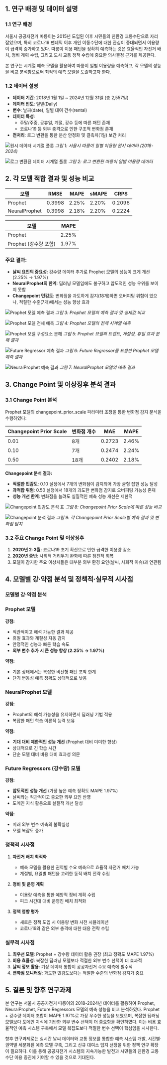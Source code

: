 ## 1. 연구 배경 및 데이터 설명

### 1.1 연구 배경

서울시 공공자전거 따릉이는 2015년 도입된 이후 시민들의 친환경 교통수단으로 자리잡았으며, 특히 코로나19 팬데믹 이후 개인 이동수단에 대한 관심이 증대되면서 이용량이 급격히 증가하고 있다. 따릉이 이용 패턴을 정확히 예측하는 것은 효율적인 자전거 배치, 정비 계획 수립, 그리고 도시 교통 정책 수립에 중요한 의사결정 근거를 제공한다.

본 연구는 시계열 예측 모델을 활용하여 따릉이 일별 이용량을 예측하고, 각 모델의 성능을 비교 분석함으로써 최적의 예측 모델을 도출하고자 한다.

### 1.2 데이터 설명

- **데이터 기간**: 2018년 1월 1일 ~ 2024년 12월 31일 (총 2,557일)
- **데이터 빈도**: 일별(Daily)
- **변수**: 날짜(date), 일별 대여 건수(rental)
- **데이터 특성**:
  - 주말/주중, 공휴일, 계절, 강수 등에 따른 패턴 존재
  - 코로나19 등 외부 충격으로 인한 구조적 변화점 존재
- **전처리**: 로그 변환을 통한 분산 안정화 및 결측치(1일) 보간 처리

![원시 데이터 시계열 플롯](.assets/image.png)
_그림 1: 서울시 따릉이 일별 이용량 원시 데이터 (2018-2024)_

![로그 변환된 데이터 시계열 플롯](.assets/image-1.png)
_그림 2: 로그 변환된 따릉이 일별 이용량 데이터_

## 2. 각 모델 적합 결과 및 성능 비교

| 모델          | RMSE   | MAPE  | sMAPE | CRPS   |
| ------------- | ------ | ----- | ----- | ------ |
| Prophet       | 0.3998 | 2.25% | 2.20% | 0.2096 |
| NeuralProphet | 0.3998 | 2.18% | 2.20% | 0.2224 |

| 모델                  | MAPE  |
| --------------------- | ----- |
| Prophet               | 2.25% |
| Prophet (강수량 포함) | 1.97% |

### 주요 결과:

- **날씨 요인의 중요성**: 강수량 데이터 추가로 Prophet 모델의 성능이 크게 개선 (2.25% → 1.97%)
- **NeuralProphet의 한계**: 딥러닝 모델임에도 불구하고 압도적인 성능 우위를 보이지 못함
- **Changepoint 민감도**: 변화점을 과도하게 감지(18개)하면 오버피팅 위험이 있으나, 적절한 수준(7개)에서는 성능 향상 효과

![Prophet 모델 예측 결과](.assets/image-2.png)
_그림 3: Prophet 모델의 예측 결과 및 실제값 비교_

![Prophet 모델 전체 예측](.assets/image-3.png)
_그림 4: Prophet 모델의 전체 시계열 예측_

![Prophet 모델 구성요소 분해](.assets/image-4.png)
_그림 5: Prophet 모델의 트렌드, 계절성, 휴일 효과 분해 결과_

![Future Regressor 예측 결과](.assets/image-5.png)
_그림 6: Future Regressor를 포함한 Prophet 모델 예측 결과_

![NeuralProphet 예측 결과](.assets/newplot.png)
_그림 7: NeuralProphet 모델의 예측 결과_

## 3. Change Point 및 이상징후 분석 결과

### 3.1 Change Point 분석

Prophet 모델의 changepoint_prior_scale 파라미터 조정을 통한 변화점 감지 분석을 수행하였다:

| Changepoint Prior Scale | 변화점 개수 | MAE    | MAPE  |
| ----------------------- | ----------- | ------ | ----- |
| 0.01                    | 8개         | 0.2723 | 2.46% |
| 0.10                    | 7개         | 0.2474 | 2.24% |
| 0.50                    | 18개        | 0.2402 | 2.18% |

**Changepoint 분석 결과:**

- **적절한 민감도**: 0.10 설정에서 7개의 변화점이 감지되어 가장 균형 잡힌 성능 달성
- **과적합 위험**: 0.50 설정에서 18개의 과도한 변화점 감지로 오버피팅 가능성 존재
- **성능 개선 한계**: 변화점을 늘려도 실질적인 예측 성능 개선은 제한적

![Changepoint 민감도 분석 표](.assets/image-6.png)
_그림 8: Changepoint Prior Scale에 따른 성능 비교_

![Changepoint 분석 결과](.assets/image-7.png)
_그림 9: 각 Changepoint Prior Scale별 예측 결과 및 변화점 탐지_

### 3.2 주요 Change Point 및 이상징후

1. **2020년 2-3월**: 코로나19 초기 확산으로 인한 급격한 이용량 감소
2. **2020년 중반**: 사회적 거리두기 완화에 따른 점진적 회복
3. 모델이 감지한 주요 이상치들은 대부분 외부 환경 요인(날씨, 사회적 이슈)과 연관됨

## 4. 모델별 강·약점 분석 및 정책적·실무적 시사점

### 모델별 강·약점 분석

### Prophet 모델

**강점:**

- 직관적이고 해석 가능한 결과 제공
- 휴일 효과와 계절성 자동 감지
- 안정적인 성능과 빠른 학습 속도
- **외부 변수 추가 시 큰 성능 향상 (2.25% → 1.97%)**

**약점:**

- 기본 상태에서는 복잡한 비선형 패턴 포착 한계
- 단기 변동성 예측 정확도 상대적으로 낮음

### NeuralProphet 모델

**강점:**

- Prophet의 해석 가능성을 유지하면서 딥러닝 기법 적용
- 복잡한 패턴 학습 이론적 능력 보유

**약점:**

- **기대 대비 제한적인 성능 개선** (Prophet 대비 미미한 향상)
- 상대적으로 긴 학습 시간
- 단순 모델 대비 비용 대비 효과성 의문

### Future Regressors (강수량) 모델

**강점:**

- **압도적인 성능 개선** (가장 높은 예측 정확도 MAPE 1.97%)
- 날씨라는 직관적이고 중요한 외부 요인 반영
- 도메인 지식 활용으로 실질적 개선 달성

**약점:**

- 미래 외부 변수 예측의 불확실성
- 모델 복잡도 증가

### 정책적 시사점

1. **자전거 배치 최적화**

   - 예측 모델을 활용한 권역별 수요 예측으로 효율적 자전거 배치 가능
   - 계절별, 요일별 패턴을 고려한 동적 배치 전략 수립

2. **정비 및 운영 계획**

   - 이용량 예측을 통한 예방적 정비 계획 수립
   - 피크 시간대 대비 운영진 배치 최적화

3. **정책 영향 평가**
   - 새로운 정책 도입 시 이용량 변화 사전 시뮬레이션
   - 코로나19와 같은 외부 충격에 대한 대응 전략 수립

### 실무적 시사점

1. **최우선 모델**: Prophet + 강수량 데이터 활용 권장 (최고 정확도 MAPE 1.97%)
2. **비용 효율성**: 복잡한 딥러닝 모델보다 적절한 외부 변수 선택이 더 효과적
3. **날씨 정보 활용**: 기상 데이터 통합이 공공자전거 수요 예측에 필수적
4. **변화점 모니터링**: 과도한 민감도보다는 적절한 수준의 변화점 감지가 중요

## 5. 결론 및 향후 연구과제

본 연구는 서울시 공공자전거 따릉이의 2018-2024년 데이터를 활용하여 Prophet, NeuralProphet, Future Regressors 모델의 예측 성능을 비교 분석하였다. Prophet + 강수량 데이터 조합이 MAPE 1.97%로 가장 우수한 성능을 보였으며, 복잡한 딥러닝 모델보다 도메인 지식에 기반한 외부 변수 선택이 더 중요함을 확인하였다. 이는 비용 효율적인 예측 시스템 구축에서 모델 복잡도보다 적절한 변수 선택이 핵심임을 시사한다.

향후 연구과제로는 실시간 날씨 데이터와 교통 정보를 통합한 예측 시스템 개발, 시간별·권역별 세분화된 예측 모델 구축, 그리고 신규 대여소 입지 선정을 위한 정책 연구 확장이 필요하다. 이를 통해 공공자전거 시스템의 지속가능한 발전과 시민들의 친환경 교통수단 이용 증진에 기여할 수 있을 것으로 기대된다.
